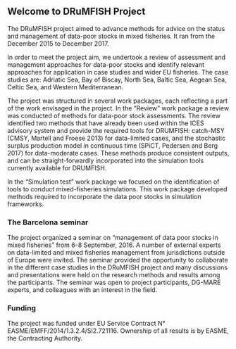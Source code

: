 ## Welcome to DRuMFISH Project

The DRuMFISH project aimed to advance methods for advice on the status and management of data-poor stocks in mixed fisheries. It ran from the December 2015 to December 2017.

In order to meet the project aim, we undertook a review of assessment and management approaches for data-poor stocks and identify relevant approaches for application in case studies and wider EU fisheries. The case studies are: Adriatic Sea, Bay of Biscay, North Sea, Baltic Sea, Aegean Sea, Celtic Sea, and Western Mediterranean.

The project was structured in several work packages, each reflecting a part of the work envisaged in the project. In the “Review” work package a review was conducted of methods for data-poor stock assessments. The review identified two methods that have already been used within the ICES advisory system and provide the required tools for DRUMFISH: catch-MSY (CMSY, Martell and Froese 2013) for data-limited cases, and the stochastic surplus production model in continuous time (SPiCT, Pedersen and Berg 2017) for data-moderate cases. These methods produce consistent outputs, and can be straight-forwardly incorporated into the simulation tools currently available for DRUMFISH.

In the “Simulation test” work package we focused on the identification of tools to conduct mixed-fisheries simulations. This work package developed  methods required to incorporate the data poor stocks in simulation frameworks.

### The Barcelona seminar

The project organized a seminar on “management of data poor stocks in mixed fisheries” from 6-8 September, 2016. A number of external experts on data-limited and mixed fisheries management from jurisdictions outside of Europe were invited. The seminar provided the opportunity to collaborate in the different case studies in the DRuMFISH project and many discussions and presentations were held on the research methods and results among the participants. The seminar was open to project participants, DG-MARE experts, and colleagues with an interest in the field.

### Funding

The project was funded under EU Service Contract N° EASME/EMFF/2014/1.3.2.4/SI2.721116. Ownership of all results is by EASME, the Contracting Authority.
